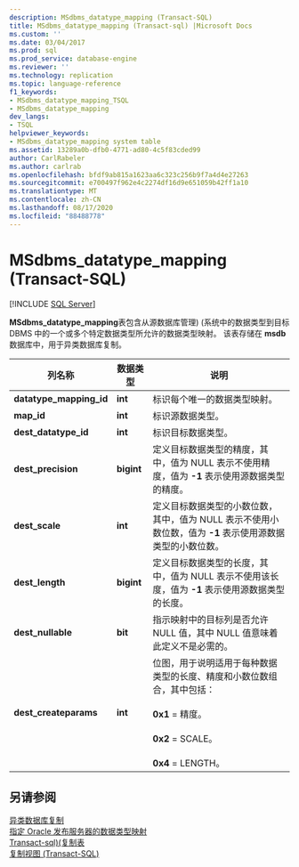 ```yaml
---
description: MSdbms_datatype_mapping (Transact-SQL)
title: MSdbms_datatype_mapping (Transact-sql) |Microsoft Docs
ms.custom: ''
ms.date: 03/04/2017
ms.prod: sql
ms.prod_service: database-engine
ms.reviewer: ''
ms.technology: replication
ms.topic: language-reference
f1_keywords:
- MSdbms_datatype_mapping_TSQL
- MSdbms_datatype_mapping
dev_langs:
- TSQL
helpviewer_keywords:
- MSdbms_datatype_mapping system table
ms.assetid: 13289a0b-dfb0-4771-ad80-4c5f83cded99
author: CarlRabeler
ms.author: carlrab
ms.openlocfilehash: bfdf9ab815a1623aa6c323c256b9f7a4d4e27263
ms.sourcegitcommit: e700497f962e4c2274df16d9e651059b42ff1a10
ms.translationtype: MT
ms.contentlocale: zh-CN
ms.lasthandoff: 08/17/2020
ms.locfileid: "88488778"
---
```

# <a name="msdbms_datatype_mapping-transact-sql"></a>MSdbms_datatype_mapping (Transact-SQL)
[!INCLUDE [SQL Server](../../includes/applies-to-version/sqlserver.md)]

  **MSdbms_datatype_mapping**表包含从源数据库管理)  (系统中的数据类型到目标 DBMS 中的一个或多个特定数据类型所允许的数据类型映射。 该表存储在 **msdb** 数据库中，用于异类数据库复制。  
  
|列名称|数据类型|说明|  
|-----------------|---------------|-----------------|  
|**datatype_mapping_id**|**int**|标识每个唯一的数据类型映射。|  
|**map_id**|**int**|标识源数据类型。|  
|**dest_datatype_id**|**int**|标识目标数据类型。|  
|**dest_precision**|**bigint**|定义目标数据类型的精度，其中，值为 NULL 表示不使用精度，值为 **-1** 表示使用源数据类型的精度。|  
|**dest_scale**|**int**|定义目标数据类型的小数位数，其中，值为 NULL 表示不使用小数位数，值为 **-1** 表示使用源数据类型的小数位数。|  
|**dest_length**|**bigint**|定义目标数据类型的长度，其中，值为 NULL 表示不使用该长度，值为 **-1** 表示使用源数据类型的长度。|  
|**dest_nullable**|**bit**|指示映射中的目标列是否允许 NULL 值，其中 NULL 值意味着此定义不是必需的。|  
|**dest_createparams**|**int**|位图，用于说明适用于每种数据类型的长度、精度和小数位数组合，其中包括：<br /><br /> **0x1** = 精度。<br /><br /> **0x2** = SCALE。<br /><br /> **0x4** = LENGTH。|  
  
## <a name="see-also"></a>另请参阅  
 [异类数据库复制](../../relational-databases/replication/non-sql/heterogeneous-database-replication.md)   
 [指定 Oracle 发布服务器的数据类型映射](../../relational-databases/replication/publish/specify-data-type-mappings-for-an-oracle-publisher.md)   
 [Transact-sql&#41;&#40;复制表 ](../../relational-databases/system-tables/replication-tables-transact-sql.md)   
 [复制视图 (Transact-SQL)](../../relational-databases/system-views/replication-views-transact-sql.md)  
  
  
